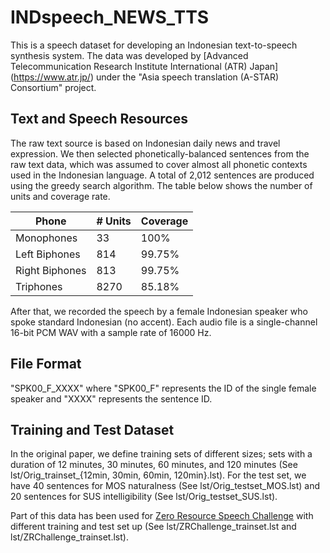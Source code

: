 # INDspeech_NEWS_TTS

This is a speech dataset for developing an Indonesian text-to-speech synthesis system. The data was developed by [Advanced Telecommunication Research Institute International (ATR) Japan] (https://www.atr.jp/) under the "Asia speech translation (A-STAR) Consortium" project.

## Text and Speech Resources

The raw text source is based on Indonesian daily news and travel expression. We then selected phonetically-balanced sentences from the raw text data, which was assumed to cover almost all phonetic contexts used in the Indonesian language. A total of 2,012 sentences are produced using the greedy search algorithm. The table below shows the number of units and coverage rate.

|       Phone     | # Units | Coverage | 
| --------------- | ------- |--------- |
| Monophones      |      33 |     100% | 
| Left Biphones   |     814 |   99.75% | 
| Right Biphones  |     813 |   99.75% | 
| Triphones       |    8270 |   85.18% | 

After that, we recorded the speech by a female Indonesian speaker who spoke standard Indonesian (no accent). Each audio file is a single-channel 16-bit PCM WAV with a sample rate of 16000 Hz.

## File Format

"SPK00_F_XXXX" where "SPK00_F" represents the ID of the single female speaker and "XXXX" represents the sentence ID.

## Training and Test Dataset

In the original paper, we define training sets of different sizes; sets with a duration of 12 minutes, 30 minutes, 60 minutes, and 120 minutes (See lst/Orig_trainset_{12min, 30min, 60min, 120min}.lst). For the test set, we have 40 sentences for MOS naturalness (See lst/Orig_testset_MOS.lst) and 20 sentences for SUS intelligibility (See lst/Orig_testset_SUS.lst).

Part of this data has been used for [Zero Resource Speech Challenge](https://www.zerospeech.com/) with different training and test set up (See lst/ZRChallenge_trainset.lst and lst/ZRChallenge_trainset.lst).

